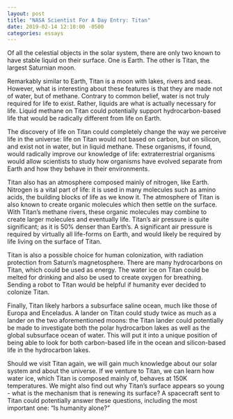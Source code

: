 ```yaml
---
layout: post
title: "NASA Scientist For A Day Entry: Titan"
date: 2019-02-14 12:10:00 -0500
categories: essays
---
```

Of all the celestial objects in the solar system, there are only two known to have stable liquid on their surface. One is Earth. The other is Titan, the largest Saturnian moon.

Remarkably similar to Earth, Titan is a moon with lakes, rivers and seas. However, what is interesting about these features is that they are made not of water, but of methane. Contrary to common belief, water is not truly required for life to exist. Rather, liquids are what is actually necessary for life. Liquid methane on Titan could potentially support hydrocarbon-based life that would be radically different from life on Earth. 

The discovery of life on Titan could completely change the way we perceive life in the universe: life on Titan would not based on carbon, but on silicon, and exist not in water, but in liquid methane. These organisms, if found, would radically improve our knowledge of life: extraterrestrial organisms would allow scientists to study how organisms have evolved separate from Earth and how they behave in their environments.

Titan also has an atmosphere composed mainly of nitrogen, like Earth. Nitrogen is a vital part of life: it is used in many molecules such as amino acids, the building blocks of life as we know it. The atmosphere of Titan is also known to create organic molecules which then settle on the surface. With Titan’s methane rivers, these organic molecules may combine to create larger molecules and eventually life. Titan’s air pressure is quite significant; as it is 50% denser than Earth’s. A significant air pressure is required by virtually all life-forms on Earth, and would likely be required by life living on the surface of Titan.

Titan is also a possible choice for human colonization, with radiation protection from Saturn’s magnetosphere. There are many hydrocarbons on Titan, which could be used as energy. The water ice on Titan could be melted for drinking and also be used to create oxygen for breathing. Sending a robot to Titan would be helpful if humanity ever decided to colonize Titan.

Finally, Titan likely harbors a subsurface saline ocean, much like those of Europa and Enceladus. A lander on Titan could study twice as much as a lander on the two aforementioned moons: the Titan lander could potentially be made to investigate both the polar hydrocarbon lakes as well as the global subsurface ocean of water. This will put it into a unique position of being able to look for both carbon-based life in the ocean and silicon-based life in the hydrocarbon lakes.

Should we visit Titan again, we will gain much knowledge about our solar system and about the universe. If we venture to Titan, we can learn how water ice, which Titan is composed mainly of, behaves at 150K temperatures. We might also find out why Titan’s surface appears so young - what is the mechanism that is renewing its surface? A spacecraft sent to Titan could potentially answer these questions, including the most important one: “Is humanity alone?”